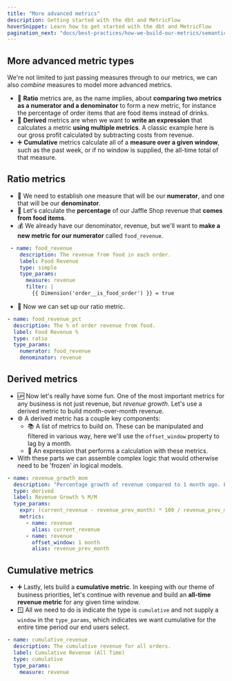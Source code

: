 ```yaml
---
title: "More advanced metrics"
description: Getting started with the dbt and MetricFlow
hoverSnippet: Learn how to get started with the dbt and MetricFlow
pagination_next: "docs/best-practices/how-we-build-our-metrics/semantic-layer-7-conclusion"
---
```


## More advanced metric types

We're not limited to just passing measures through to our metrics, we can also _combine_ measures to model more advanced metrics.

- 🍊 **Ratio** metrics are, as the name implies, about **comparing two metrics as a numerator and a denominator** to form a new metric, for instance the percentage of order items that are food items instead of drinks.
- 🧱 **Derived** metrics are when we want to **write an expression** that calculates a metric **using multiple metrics**. A classic example here is our gross profit calculated by subtracting costs from revenue.
- ➕ **Cumulative** metrics calculate all of a **measure over a given window**, such as the past week, or if no window is supplied, the all-time total of that measure.

## Ratio metrics

- 🔢 We need to establish one measure that will be our **numerator**, and one that will be our **denominator**.
- 🥪 Let's calculate the **percentage** of our Jaffle Shop revenue that **comes from food items**.
- 💰 We already have our denominator, revenue, but we'll want to **make a new metric for our numerator** called `food_revenue`.

```YAML
 - name: food_revenue
    description: The revenue from food in each order.
    label: Food Revenue
    type: simple
    type_params:
      measure: revenue
      filter: |
        {{ Dimension('order__is_food_order') }} = true
```

- 📝 Now we can set up our ratio metric.

```YAML
- name: food_revenue_pct
  description: The % of order revenue from food.
  label: Food Revenue %
  type: ratio
  type_params:
    numerator: food_revenue
    denominator: revenue
```

## Derived metrics

- 🆙 Now let's really have some fun. One of the most important metrics for any business is not just revenue, but _revenue growth_. Let's use a derived metric to build month-over-month revenue.
- ⚙️ A derived metric has a couple key components:
  - 📚 A list of metrics to build on. These can be manipulated and filtered in various way, here we'll use the `offset_window` property to lag by a month.
  - 🧮 An expression that performs a calculation with these metrics.
- With these parts we can assemble complex logic that would otherwise need to be 'frozen' in logical models.

```YAML
- name: revenue_growth_mom
  description: "Percentage growth of revenue compared to 1 month ago. Excluded tax"
  type: derived
  label: Revenue Growth % M/M
  type_params:
    expr: (current_revenue - revenue_prev_month) * 100 / revenue_prev_month
    metrics:
      - name: revenue
        alias: current_revenue
      - name: revenue
        offset_window: 1 month
        alias: revenue_prev_month
```

## Cumulative metrics

- ➕ Lastly, lets build a **cumulative metric**. In keeping with our theme of business priorities, let's continue with revenue and build an **all-time revenue metric** for any given time window.
- 🪟 All we need to do is indicate the type is `cumulative` and not supply a `window` in the `type_params`, which indicates we want cumulative for the entire time period our end users select.

```YAML
- name: cumulative_revenue
  description: The cumulative revenue for all orders.
  label: Cumulative Revenue (All Time)
  type: cumulative
  type_params:
    measure: revenue
```
